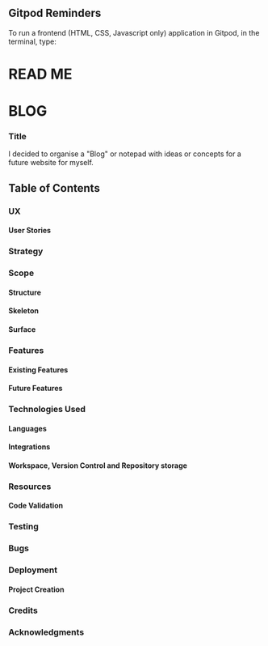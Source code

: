 
## Gitpod Reminders

To run a frontend (HTML, CSS, Javascript only) application in Gitpod, in the terminal, type:

# READ ME

# BLOG

### Title

I decided to organise a "Blog" or notepad with ideas or concepts for a future website for myself.

## Table of Contents

### UX

#### User Stories

### Strategy

### Scope

#### Structure

#### Skeleton

#### Surface

### Features

#### Existing Features

#### Future Features

### Technologies Used

#### Languages

#### Integrations

#### Workspace, Version Control and Repository storage

### Resources

#### Code Validation

### Testing

### Bugs

### Deployment

#### Project Creation

### Credits

### Acknowledgments

